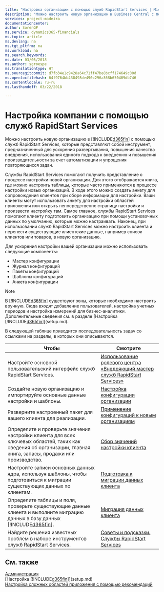 ```yaml
---
title: "Настройка организации с помощью служб RapidStart Services | Microsoft Docs"
description: "Можно настроить новую организацию в Business Central с помощью служб RapidStart Services, которые представляют собой инструмент, предназначенный для ускорения развертывания, повышения качества внедрения, использования единого подхода к внедрению и повышения производительности за счет автоматизации и упрощения повторяющихся задач."
services: project-madeira
documentationcenter: 
author: SorenGP
ms.service: dynamics365-financials
ms.topic: article
ms.devlang: na
ms.tgt_pltfrm: na
ms.workload: na
ms.search.keywords: 
ms.date: 03/05/2018
ms.author: sgroespe
ms.translationtype: HT
ms.sourcegitcommit: d7fb34e1c9428a64c71ff47be8bcff174649c00d
ms.openlocfilehash: 64f9764bb438498de490c296a368b650409db746
ms.contentlocale: ru-ru
ms.lasthandoff: 03/22/2018

---
```

# <a name="setting-up-a-company-with-rapidstart-services"></a>Настройка компании с помощью служб RapidStart Services
Можно настроить новую организацию в [!INCLUDE[d365fin](includes/d365fin_md.md)] с помощью служб RapidStart Services, которые представляют собой инструмент, предназначенный для ускорения развертывания, повышения качества внедрения, использования единого подхода к внедрению и повышения производительности за счет автоматизации и упрощения повторяющихся задач.  

Службы RapidStart Services помогают получить представление о процессе настройки новой организации. Для этого отображается книга, где можно настроить таблицы, которые часто применяются в процессе настройки новых организаций. В ходе этого можно создать анкету для сопровождения клиентов при сборе информации для настройки. Ваши клиенты могут использовать анкету для настройки областей приложения или открыть непосредственно страницу настройки и произвести настройку там. Самое главное, службы RapidStart Services помогают клиенту подготовить организацию при помощи установочных данных по умолчанию, которые можно настраивать. Наконец, при использовании служб RapidStart Services можно настроить клиента и перенести существующие клиентские данные, например список клиентов или товаров, в новую организацию.

Для ускорения настройки вашей организации можно использовать следующие компоненты:  

-   Мастер конфигурации  
-   Журнал конфигураций  
-   Пакеты конфигураций  
-   Шаблоны конфигураций  
-   Анкета конфигурации  

> [!Note]  
>  В [!INCLUDE[d365fin](includes/d365fin_md.md)] существуют зоны, которые необходимо настроить вручную. Сюда входят добавление пользователей, настройка учетных периодов и настройка измерений для бизнес-аналитики. Дополнительные сведения см. в разделе [Настройка [!INCLUDE[d365fin](includes/d365fin_md.md)]](setup.md).

 В следующей таблице приводится последовательность задач со ссылками на разделы, в которых они описываются.

|**Чтобы**|**Смотрите**|  
|------------|-------------|  
|Настройте основной пользовательский интерфейс служб RapidStart Services.|[Использование ролевого центра «Внедряющий мастер служб RapidStart Services»](admin-how-to-use-the-rapidstart-services-role-center-to-track-progress.md)|  
|Создайте новую организацию и импортируйте основные данные настройки и шаблоны.|[Настройка конфигурации организации](admin-set-up-company-configuration.md)|  
|Разверните настроенный пакет для вашего клиента для реализации.|[Применение конфигураций к новым организациям](admin-apply-configuration-to-new-companies.md)|
|Определите и проверьте значения настройки клиента для всех ключевых областей, таких как сведения об организации, главная книга, запасы, продажи или производство.|[Сбор значений настройки клиента](admin-gather-customer-setup-values.md)|  
|Настройте записи основных данных ядра, используя шаблоны, чтобы подготовиться к миграции существующих данных по клиентам.|[Подготовка к миграции данных клиента](admin-use-templates-to-prepare-customer-data-for-migration.md)|  
|Определите таблицы и поля, проверьте существующие данные клиента и выполните миграцию данных в базу данных [!INCLUDE[d365fin](includes/d365fin_md.md)].|[Миграция данных клиента](admin-migrate-customer-data.md)|  
|Найдите решения известных проблем в наборе инструментов служб RapidStart Services.|[Советы и подсказки. Службы RapidStart Services](admin-tips-and-tricks-rapidstart-services.md)|  

## <a name="see-also"></a>См. также  
[Администрация](admin-setup-and-administration.md)  
[Настройка [!INCLUDE[d365fin](includes/d365fin_md.md)]](setup.md)  
[Настройка сложных областей приложения с помощью рекомендаций](set-up-complex-application-areas-using-best-practices.md)   

